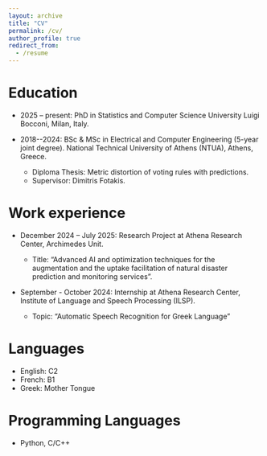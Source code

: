 ```yaml
---
layout: archive
title: "CV"
permalink: /cv/
author_profile: true
redirect_from:
  - /resume
---
```



Education
======
* 2025 – present: PhD in Statistics and Computer Science 
University Luigi Bocconi, Milan, Italy. 

* 2018--2024:  BSc & MSc in Electrical and Computer Engineering (5-year joint degree).
National Technical University of Athens (NTUA), Athens, Greece.
  * Diploma Thesis: Metric distortion of voting rules with predictions.
  * Supervisor: Dimitris Fotakis.
 
  
Work experience
======
* December 2024 – July 2025: Research Project at Athena Research Center, Archimedes Unit.
  * Title: “Advanced AI and optimization techniques for the augmentation and the uptake facilitation of natural disaster prediction and monitoring services”.

* September - October 2024: Internship at Athena Research Center, Institute of Language and Speech Processing (ILSP).
  * Topic: “Automatic Speech Recognition for Greek Language”
  
Languages
======
* English: C2
* French: B1
* Greek: Mother Tongue

Programming Languages
======
* Python, C/C++

